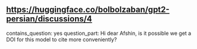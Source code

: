 ## https://huggingface.co/bolbolzaban/gpt2-persian/discussions/4

contains_question: yes
question_part: Hi dear Afshin, is it possible we get a DOI for this model to cite more conveniently?